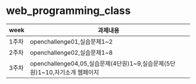 # web_programming_class

|week|과제내용|
|------|----------------------------------------------------------------|
|1주차|openchallenge01,실습문제1~2|
|2주차|openchallenge02,실습문제1~8|
|3주차|openchallenge04,05,실습문제(4단원)1~9,실습문제(5단원)1~10,자기소개 웹페이지|

